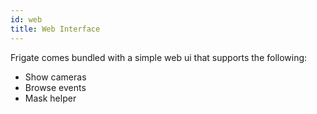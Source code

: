```yaml
---
id: web
title: Web Interface
---
```


Frigate comes bundled with a simple web ui that supports the following:

- Show cameras
- Browse events
- Mask helper
